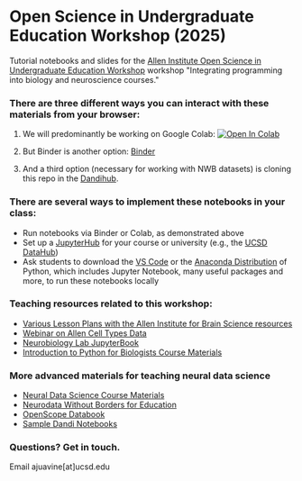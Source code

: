 # Open Science in Undergraduate Education Workshop (2025)

Tutorial notebooks and slides for the [Allen Institute Open Science in Undergraduate Education Workshop](https://www.funfaculty.org/conference_2023_wwu) workshop "Integrating programming into biology and neuroscience courses."

### There are three different ways you can interact with these materials from your browser:

1. We will predominantly be working on Google Colab:
[![Open In Colab](https://colab.research.google.com/assets/colab-badge.svg)](http://colab.research.google.com/github/ajuavinett/Allen2025/)

2. But Binder is another option: [Binder](https://mybinder.org/v2/gh/ajuavinett/Allen2025/HEAD)

3. And a third option (necessary for working with NWB datasets) is cloning this repo in the [Dandihub](http://hub.dandiarchive.org).

### There are several ways to implement these notebooks in your class:
- Run notebooks via Binder or Colab, as demonstrated above
- Set up a [JupyterHub](https://jupyterhub.readthedocs.io/en/stable/installation-guide-hard.html) for your course or university (e.g., the [UCSD DataHub](http://datahub.ucsd.edu))
- Ask students to download the [VS Code](https://code.visualstudio.com/download) or the [Anaconda Distribution](https://www.anaconda.com/products/individual) of Python, which includes Jupyter Notebook, many useful packages and more, to run these notebooks locally

### Teaching resources related to this workshop:
- [Various Lesson Plans with the Allen Institute for Brain Science resources](https://sites.google.com/ucsd.edu/neuroedu)
- [Webinar on Allen Cell Types Data](https://www.youtube.com/watch?v=OQUOEkXPX8M)
- [Neurobiology Lab JupyterBook](http://BIPN145.github.io)
- [Introduction to Python for Biologists Course Materials](https://github.com/BILD62/)

### More advanced materials for teaching neural data science
- [Neural Data Science Course Materials](https://github.com/BIPN162/)
- [Neurodata Without Borders for Education](http://nwb4edu.github.io)
- [OpenScope Databook](https://alleninstitute.github.io/openscope_databook/intro.html)
- [Sample Dandi Notebooks](http://dandi.github.io/example-notebooks)


### Questions? Get in touch.
Email ajuavine[at]ucsd.edu

